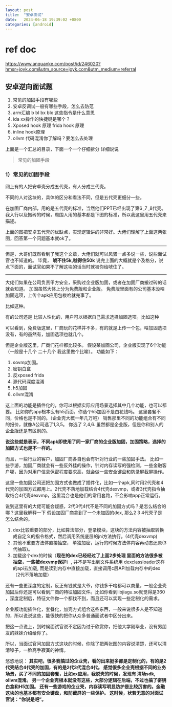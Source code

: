```yaml
---
layout: post
title:  "安卓面试"
date:   2024-06-18 19:39:02 +0800
categories: [android] 
---
```




 

# ref doc

https://www.anquanke.com/post/id/246020?hmsr=joyk.com&utm_source=joyk.com&utm_medium=referral



## 安卓逆向面试题



1. 常见的加固手段有哪些
2. 安卓反调试一般有哪些手段，怎么去防范
3. arm汇编 b bl bx blx 这些指令是什么意思
4. ida xx操作的快捷键是哪个？
5. Xposed hook 原理 frida hook 原理
6. inline hook原理
7. ollvm 代码混淆你了解吗？要怎么去处理

上面是一个汇总的目录，下面一个一个仔细拆分 详细说说



> 常见的加固手段

### 1）常见的加固手段

网上有的人把安卓壳分成五代壳，有人分成三代壳。

不同的人对这块的，具体的区分和看法不同，但是五代壳更细分一些。

在加固厂商内部，用的是五代壳的标准，当然他们PPT已经出现了第6 ,7 ,8代壳。
我入行以及搬砖的时候，周围人用的基本都是下图的标准，所以我这里用五代壳来描述。



上面的图把安卓五代壳的优缺点，实现逻辑讲的非常好。大佬们理解了上面这两张图，回答第一个问题基本就ok了。

------

但是，大哥们既然看到了我这个文章，大佬们就可以风骚一点多说一些，说些面试官也不知道的。
毕竟， **唬不住5k,唬得住50k**
说完上面的大概就是个及格分，说点下面的，面试官如果不了解这块的话当时就被你给唬住了。

------

大佬们如果在公司负责甲方安全，采购过企业版加固，或者在加固厂商搬过砖的话就会知道。
加固虽然大体上分为免费版和企业版。
免费版里面有的公司基本没啥加固选项，上传个apk应用包梭哈就完事了。

比如这种。

 

有的公司还是 比较人性化的，用户可以根据自己需求选择加固选项。比如这种

 

可以看到，免费版这里，厂商玩的花样并不多，有的就是上传一个包，啥加固选项没有，有的虽然有，加固选项也就几个。

但是企业版这里，厂商们花样都比较多。
假设某加固公司，企业版实现了6个功能（一般是十几个 二十几个 我这里做个比喻）。
功能如下：

1. sovmp加固。
2. 密钥白盒
3. 反xposed frida
4. 源代码深度混淆
5. h5加固
6. ollvm混淆

这上面的功能是插件化的，你可以根据实际应用场景选择其中几个功能，也可以都要。
比如你的app根本么有h5页面，你选个h5加固不是白花钱吗。
这里套餐不同，价格也是不同的。（企业壳大概一年几万吧）
销售那里不同的功能组合有不同的报价，就像A公司选了1,3,5。 你选了 2,4,6. 虽然都是企业版，但是你和别人的企业版还是有区别的。

**说这些就是表示，不同apk即使用了同一家厂商的企业版加固，加固策略，选择的加固方式也是不一样的。**

而且，一些行业的客户，加固厂商各自也会有针对行业的一些加固手法。
比如一些手游，加固厂商就会有一些反外挂的操作，针对内存读写的强检测，一些金融客户哪，因为对用户信息保密程度要求高，就会做一些安全键盘和防录屏截屏操作。

这里一些加固公司还把加固方式也做成了插件化，比如一个apk,同时用2代壳和4代壳的加固方式都用上。2代壳不落地加载结合4代壳dexvmp，或者3代壳指令抽取结合4代壳dexvmp，这里混合也是他们的常用套路，不会影响app正常运行。

说到这里有的大佬可能会疑惑，2代3代4代不是不同的加固方式吗？是怎么结合的哪？这里我解释一下
假设加固厂商拿到了一个未加固的dex, 那么2 3 4代壳子是怎么结合的。

1) dex比较重要的部分，比如算法部分，登录模块，这块的方法内容被抽取转换成自定义的指令格式，然后调用系统底层的jni方法执行。(4代壳dexvmp)
2) 其他不重要方法体直接抽空， 单独加密，运行的时候方法体内容再动态还原(3代抽取)。
3) 加载这个dex的时候（**现在的dex已经经过了上面2步处理 里面的方法很多被抽空，一些被dexvmp保护**）, 并不是写出到文件系统用 dexclassloader这样的api去加载, 而是读到内存中直接加载，直接调用c层API加载内存中的dex（2代不落地加载）

还有一些更深度的定制，反正有钱就是大爷，你钱多干啥都可以商量，一般企业壳加固后你还是可以看到厂商的特征加固文件。比如你看到libjiagu.so就觉得是360 ，深度定制后，特征文件你一个都找不到，而且还可以实现一些定制化的需求。

 

企业版功能插件化，套餐化，加壳方式组合这些东西，一般来说很多人是不知道的，所以说说这些，能很快的把你从众多普通面试者中区分出来。

 

把这一点说上，到时候面试官说不定因为过于欣赏你，把他大学刚毕业，没有男朋友的妹妹介绍给你了。

所以，当面试官问加固方式这块的时候，你除了把两张图的内容说清楚，还可以清清嗓子，一脸高手寂寞的神情。

悠悠地说：
**其实吧，很多我搞过的企业壳，看的出来挺多都是定制化的，有的是2代壳结合4代壳的加固，有的是2代3代混合4代。
感觉很多企业壳根据不同的业务场景，买了不同的加固套餐，比如xx应用，我脱壳的时候，发现有 清场sdk, ollvm混淆。 另一个企业壳根本就没有这些，大部分逻辑在后端，不过也搞了密钥白盒和H5加固。
还有一些游戏的企业壳，内存读写明显防护是比较厉害的。金融这块的也基本都有安全键盘，和防截屏的一些保护。
这时候，状若无意的对面试官说：“你说是吧”。**
